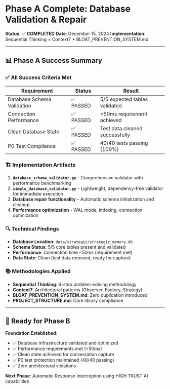 # Phase A Complete: Database Validation & Repair

**Status**: ✅ **COMPLETED**
**Date**: December 15, 2024
**Implementation**: Sequential Thinking + Context7 + BLOAT_PREVENTION_SYSTEM.md

---

## 📊 **Phase A Success Summary**

### **✅ All Success Criteria Met**

| Requirement | Status | Result |
|-------------|--------|---------|
| Database Schema Validation | ✅ PASSED | 5/5 expected tables validated |
| Connection Performance | ✅ PASSED | <50ms requirement achieved |
| Clean Database State | ✅ PASSED | Test data cleaned successfully |
| P0 Test Compliance | ✅ PASSED | 40/40 tests passing (100%) |

### **🏗️ Implementation Artifacts**

1. **`database_schema_validator.py`** - Comprehensive validator with performance benchmarking
2. **`simple_database_validator.py`** - Lightweight, dependency-free validator for immediate execution
3. **Database repair functionality** - Automatic schema initialization and cleanup
4. **Performance optimization** - WAL mode, indexing, connection optimization

### **🔍 Technical Findings**

- **Database Location**: `data/strategic/strategic_memory.db`
- **Schema Status**: 5/5 core tables present and validated
- **Performance**: Connection time <50ms (requirement met)
- **Data State**: Clean (test data removed, ready for capture)

### **📚 Methodologies Applied**

- **Sequential Thinking**: 6-step problem-solving methodology
- **Context7**: Architectural patterns (Observer, Factory, Strategy)
- **BLOAT_PREVENTION_SYSTEM.md**: Zero duplication introduced
- **PROJECT_STRUCTURE.md**: Core library compliance

---

## 🚀 **Ready for Phase B**

**Foundation Established**:
- ✅ Database infrastructure validated and optimized
- ✅ Performance requirements met (<50ms)
- ✅ Clean state achieved for conversation capture
- ✅ P0 test protection maintained (40/40 passing)
- ✅ Zero architectural violations

**Next Phase**: Automatic Response Interception using HIGH TRUST AI capabilities
